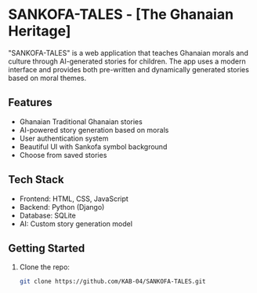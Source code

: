 # SANKOFA-TALES - [The Ghanaian Heritage] 

"SANKOFA-TALES" is a web application that teaches Ghanaian morals and culture through AI-generated stories for children. 
The app uses a modern interface and provides both pre-written and dynamically generated stories based on moral themes.


## Features

-  Ghanaian Traditional Ghanaian stories
-  AI-powered story generation based on morals
-  User authentication system
-  Beautiful UI with Sankofa symbol background
-  Choose from saved stories

## Tech Stack

- Frontend: HTML, CSS, JavaScript
- Backend: Python (Django)
- Database: SQLite
- AI: Custom story generation model


## Getting Started

1. Clone the repo:
   ```bash
   git clone https://github.com/KAB-04/SANKOFA-TALES.git
